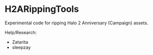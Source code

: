 # H2ARippingTools

Experimental code for ripping Halo 2 Anniversary (Campaign) assets.

Help/Research:
  - Zatarita
  - sleepzay
